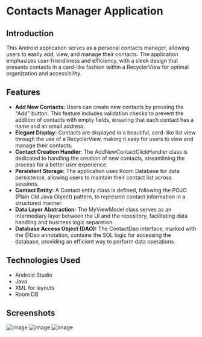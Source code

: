 # Contacts Manager Application

## Introduction
This Android application serves as a personal contacts manager, allowing users to easily add, view, and manage their contacts. The application emphasizes user-friendliness and efficiency, with a sleek design that presents contacts in a card-like fashion within a RecyclerView for optimal organization and accessibility.

## Features
- **Add New Contacts:** Users can create new contacts by pressing the "Add" button. This feature includes validation checks to prevent the addition of contacts with empty fields, ensuring that each contact has a name and an email address.
- **Elegant Display:** Contacts are displayed in a beautiful, card-like list view through the use of a RecyclerView, making it easy for users to view and manage their contacts.
- **Contact Creation Handler**: The AddNewContactClickHandler class is dedicated to handling the creation of new contacts, streamlining the process for a better user experience.
- **Persistent Storage:** The application uses Room Database for data persistence, allowing users to maintain their contact list across sessions.
- **Contact Entity:** A Contact entity class is defined, following the POJO (Plain Old Java Object) pattern, to represent contact information in a structured manner.
- **Data Layer Abstraction:** The MyViewModel class serves as an intermediary layer between the UI and the repository, facilitating data handling and business logic separation.
- **Database Access Object (DAO):** The ContactDao interface, marked with the @Dao annotation, contains the SQL logic for accessing the database, providing an efficient way to perform data operations.

## Technologies Used
- Android Studio
- Java
- XML for layouts
- Room DB

## Screenshots
![image](https://github.com/ihor-kucheriavyi21/ContactsManager/assets/52655831/67452fa8-7243-4b6e-9bd8-201795b6c186)
![image](https://github.com/ihor-kucheriavyi21/ContactsManager/assets/52655831/5eae96ce-0ccb-462a-a23b-96990d080c28)
![image](https://github.com/ihor-kucheriavyi21/ContactsManager/assets/52655831/ec36cf25-40b2-4a35-b333-e822196b3fa3)

